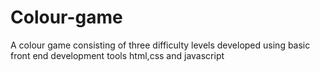 # Colour-game
A colour game consisting of three difficulty levels developed using basic front end development tools html,css and javascript
